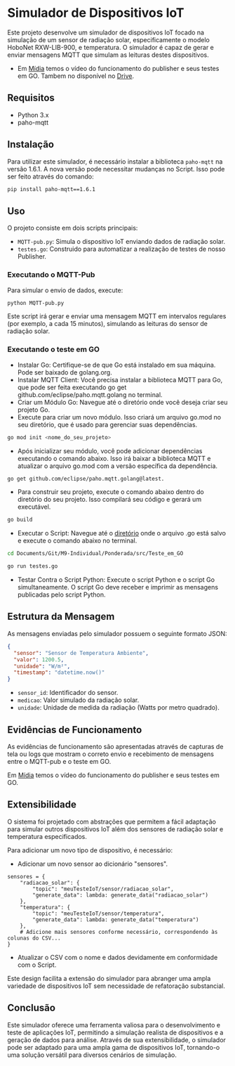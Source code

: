 # Simulador de Dispositivos IoT

Este projeto desenvolve um simulador de dispositivos IoT focado na simulação de um sensor de radiação solar, especificamente o modelo HoboNet RXW-LIB-900, e temperatura. O simulador é capaz de gerar e enviar mensagens MQTT que simulam as leituras destes dispositivos.

- Em [Mídia](https://github.com/Gabi-Barretto/M9-Individual/tree/main/Ponderada/M%C3%ADdia) temos o vídeo do funcionamento do publisher e seus testes em GO. Tambem no disponível no [Drive](https://drive.google.com/file/d/1TXqKyewW6XdugXbxW6V89jmCH8Y7bTqM/view?usp=sharing).


## Requisitos

- Python 3.x
- paho-mqtt

## Instalação

Para utilizar este simulador, é necessário instalar a biblioteca `paho-mqtt` na versão 1.6.1. A nova versão pode necessitar mudanças no Script. 
Isso pode ser feito através do comando:

```bash
pip install paho-mqtt==1.6.1
```

## Uso

O projeto consiste em dois scripts principais:

- `MQTT-pub.py`: Simula o dispositivo IoT enviando dados de radiação solar.
- `testes.go`: Construido para automatizar a realização de testes de nosso Publisher.

### Executando o MQTT-Pub

Para simular o envio de dados, execute:

```bash
python MQTT-pub.py
```

Este script irá gerar e enviar uma mensagem MQTT em intervalos regulares (por exemplo, a cada 15 minutos), simulando as leituras do sensor de radiação solar.

### Executando o teste em GO

- Instalar Go: Certifique-se de que Go está instalado em sua máquina. Pode ser baixado de golang.org.
- Instalar MQTT Client: Você precisa instalar a biblioteca MQTT para Go, que pode ser feita executando go get github.com/eclipse/paho.mqtt.golang no terminal.
- Criar um Módulo Go: Navegue até o diretório onde você deseja criar seu projeto Go.
- Execute para criar um novo módulo. Isso criará um arquivo go.mod no seu diretório, que é usado para gerenciar suas dependências.

```bash
go mod init <nome_do_seu_projeto>  
```

- Após inicializar seu módulo, você pode adicionar dependências executando o comando abaixo. Isso irá baixar a biblioteca MQTT e atualizar o arquivo go.mod com a versão específica da dependência.

```bash
go get github.com/eclipse/paho.mqtt.golang@latest. 
```

- Para construir seu projeto, execute o comando abaixo dentro do diretório do seu projeto. Isso compilará seu código e gerará um executável.

```bash
go build 
```

- Executar o Script: Navegue até o [diretório](https://github.com/Gabi-Barretto/M9-Individual/tree/main/Ponderada/src/Teste_em_GO) onde o arquivo .go está salvo e execute  o comando abaixo no terminal.

```bash
cd Documents/Git/M9-Individual/Ponderada/src/Teste_em_GO

go run testes.go
```

- Testar Contra o Script Python: Execute o script Python e o script Go simultaneamente. O script Go deve receber e imprimir as mensagens publicadas pelo script Python.


## Estrutura da Mensagem

As mensagens enviadas pelo simulador possuem o seguinte formato JSON:

```json
{
  "sensor": "Sensor de Temperatura Ambiente",
  "valor": 1200.5,
  "unidade": "W/m²",
  "timestamp": "datetime.now()"
}
```

- `sensor_id`: Identificador do sensor.
- `medicao`: Valor simulado da radiação solar.
- `unidade`: Unidade de medida da radiação (Watts por metro quadrado).

## Evidências de Funcionamento

As evidências de funcionamento são apresentadas através de capturas de tela ou logs que mostram o correto envio e recebimento de mensagens entre o MQTT-pub e o teste em GO.

Em [Mídia](https://github.com/Gabi-Barretto/M9-Individual/tree/main/Ponderada/M%C3%ADdia) temos o vídeo do funcionamento do publisher e seus testes em GO.

## Extensibilidade

O sistema foi projetado com abstrações que permitem a fácil adaptação para simular outros dispositivos IoT além dos sensores de radiação solar e temperatura especificados. 

Para adicionar um novo tipo de dispositivo, é necessário:

- Adicionar um novo sensor ao dicionário "sensores".

```
sensores = {
    "radiacao_solar": {
        "topic": "meuTesteIoT/sensor/radiacao_solar",
        "generate_data": lambda: generate_data("radiacao_solar")
    },
    "temperatura": {
        "topic": "meuTesteIoT/sensor/temperatura",
        "generate_data": lambda: generate_data("temperatura")
    },
    # Adicione mais sensores conforme necessário, correspondendo às colunas do CSV...
}
```

- Atualizar o CSV com o nome e dados devidamente em conformidade com o Script.

Este design facilita a extensão do simulador para abranger uma ampla variedade de dispositivos IoT sem necessidade de refatoração substancial.

## Conclusão

Este simulador oferece uma ferramenta valiosa para o desenvolvimento e teste de aplicações IoT, permitindo a simulação realista de dispositivos e a geração de dados para análise. Através de sua extensibilidade, o simulador pode ser adaptado para uma ampla gama de dispositivos IoT, tornando-o uma solução versátil para diversos cenários de simulação.
